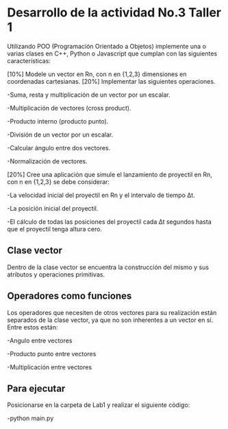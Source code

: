 # Desarrollo de la actividad No.3 Taller 1

Utilizando POO (Programación Orientado a Objetos) implemente una o varias clases en C++, Python o Javascript que cumplan con las siguientes características:

[10%] Modele un vector en Rn, con n en {1,2,3} dimensiones en coordenadas cartesianas.
[20%] Implementar las siguientes operaciones.

-Suma, resta y multiplicación de un vector por un escalar.

-Multiplicación de vectores (cross product). 

-Producto interno (producto punto).

-División de un vector por un escalar.

-Calcular ángulo entre dos vectores.

-Normalización de vectores.

[20%] Cree una aplicación que simule el lanzamiento de proyectil en Rn, con n en {1,2,3} se debe considerar:

-La velocidad inicial del proyectil en Rn y el intervalo de tiempo Δt.

-La posición inicial del proyectil.

-El cálculo de todas las posiciones del proyectil cada Δt segundos hasta que el proyectil tenga altura cero.



## Clase vector

Dentro de la clase vector se encuentra la construcción del mismo y sus atributos y operaciones primitivas.

## Operadores como funciones

Los operadores que necesiten de otros vectores para su realización están separados de la clase vector, ya que no son inherentes a un vector en sí. Entre estos están:

-Angulo entre vectores

-Producto punto entre vectores

-Multiplicación entre vectores

## Para ejecutar

Posicionarse en la carpeta de Lab1 y realizar el siguiente código:

-python main.py
